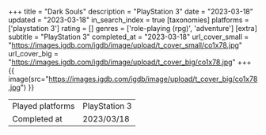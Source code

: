 +++
title = "Dark Souls"
description = "PlayStation 3"
date = "2023-03-18"
updated = "2023-03-18"
in_search_index = true
[taxonomies]
platforms = ['playstation 3']
rating = []
genres = ['role-playing (rpg)', 'adventure']
[extra]
subtitle = "PlayStation 3"
completed_at = "2023-03-18"
url_cover_small = "https://images.igdb.com/igdb/image/upload/t_cover_small/co1x78.jpg"
url_cover_big = "https://images.igdb.com/igdb/image/upload/t_cover_big/co1x78.jpg"
+++
{{ image(src="https://images.igdb.com/igdb/image/upload/t_cover_big/co1x78.jpg") }}

|              |            |
| ------------ | ---------- |
| Played platforms    | PlayStation 3 |
| Completed at | 2023/03/18 |

